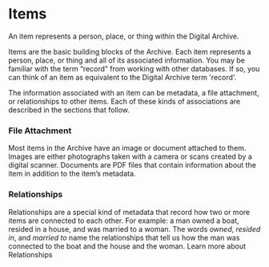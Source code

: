 # Items

An item represents a person, place, or thing within the Digital Archive. 

Items are the basic building blocks of the Archive. Each item represents a person, place, or thing and all of its associated information. You may be familiar with the term “record” from working with other databases. If so, you can think of an item as equivalent to the Digital Archive term 'record'.

The information associated with an item can be metadata, a file attachment, or relationships to other items. Each of these kinds of associations are described in the sections that follow.


### File Attachment

Most items in the Archive have an image or document attached to them. Images are either photographs taken with a camera or scans created by a digital scanner. Documents are PDF files that contain information about the item in addition to the item’s metadata.

### Relationships

Relationships are a special kind of metadata that record how two or more items are connected to each other. For example: a man owned a boat, resided in a house, and was married to a woman. The words *owned*, *resided in*, and *married to* name the relationships that tell us how the man was connected to the boat and the house and the woman. Learn more about Relationships